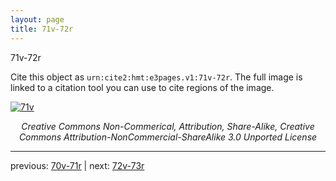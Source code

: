 ```yaml
---
layout: page
title: 71v-72r
---
```


71v-72r

Cite this object as `urn:cite2:hmt:e3pages.v1:71v-72r`.  The full image is linked to a citation tool you can use to cite regions of the image.

[![71v](http://www.homermultitext.org/iipsrv?IIIF=/project/homer/pyramidal/deepzoom/hmt/e3bifolio/v1/E3_71v_72r.tif/full/800,/0/default.jpg)](http://www.homermultitext.org/ict2/?urn=urn:cite2:hmt:e3bifolio.v1:E3_71v_72r) 

<p style="text-align: center; font-style: italic;">Creative Commons Non-Commerical, Attribution, Share-Alike, Creative Commons Attribution-NonCommercial-ShareAlike 3.0 Unported License</p>

---

previous: [70v-71r](../70v-71r/) | next: [72v-73r](../72v-73r/)